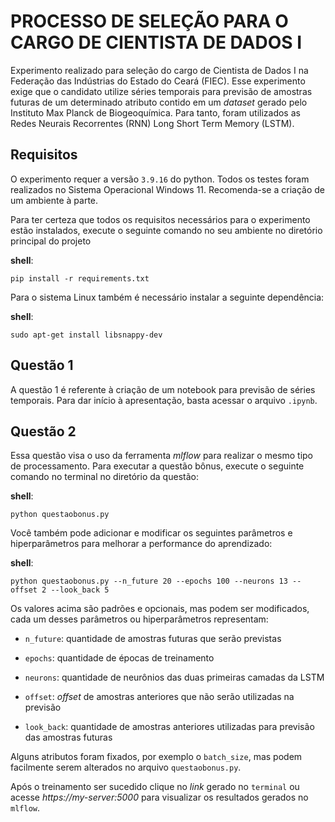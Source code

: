 # PROCESSO DE SELEÇÃO PARA O CARGO DE CIENTISTA DE DADOS I
Experimento realizado para seleção do cargo de Cientista de Dados I na Federação das Indústrias do Estado do Ceará (FIEC). Esse experimento exige que o candidato utilize séries temporais para previsão de amostras futuras de um determinado atributo contido em um *dataset* gerado pelo Instituto Max Planck de Biogeoquímica. Para tanto, foram utilizados as Redes Neurais Recorrentes (RNN)  Long Short Term Memory (LSTM).

## Requisitos
O experimento requer a versão  `3.9.16` do python. Todos os testes foram realizados no Sistema Operacional Windows 11. Recomenda-se a criação de um ambiente à parte.

Para ter certeza que todos os requisitos necessários para o experimento estão instalados, execute o seguinte  comando no seu ambiente no diretório principal do projeto

**shell**:

`pip install -r requirements.txt`

Para o sistema Linux também é necessário instalar a seguinte dependência:

**shell**:

`sudo apt-get install libsnappy-dev`

## Questão 1
A questão 1 é referente à criação de um notebook para previsão de séries temporais. Para dar início à apresentação, basta acessar o arquivo `.ipynb`. 

## Questão 2
Essa questão visa o uso da ferramenta *mlflow* para realizar o mesmo tipo de processamento.  Para executar a questão bônus, execute o seguinte comando no terminal no diretório da questão:

**shell**:

`python questaobonus.py`

Você também pode adicionar e modificar os seguintes parâmetros e hiperparâmetros para melhorar a performance do aprendizado:

**shell**:

`python questaobonus.py --n_future 20 --epochs 100 --neurons 13 --offset 2 --look_back 5`

Os valores acima são padrões e opcionais, mas podem ser modificados, cada um desses parâmetros ou hiperparâmetros representam:

- `n_future`: quantidade de amostras futuras que serão previstas

- `epochs`: quantidade de épocas de treinamento

- `neurons`: quantidade de neurônios das duas primeiras camadas da LSTM

- `offset`: *offset* de amostras anteriores que não serão utilizadas na previsão

- `look_back`: quantidade de amostras anteriores utilizadas para previsão das amostras futuras

Alguns atributos foram fixados, por exemplo o `batch_size`, mas podem facilmente serem alterados no arquivo `questaobonus.py`.

Após o treinamento ser sucedido clique no *link* gerado no `terminal` ou acesse *https://my-server:5000* para visualizar os resultados gerados no `mlflow`.
